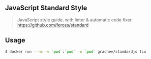 JavaScript Standard Style
-------------------------

> JavaScript style guide, with linter & automatic code fixer. 
> https://github.com/feross/standard

Usage
-----

```sh
$ docker run --rm -v `pwd`:`pwd` -w `pwd` grachev/standardjs fix 
```
